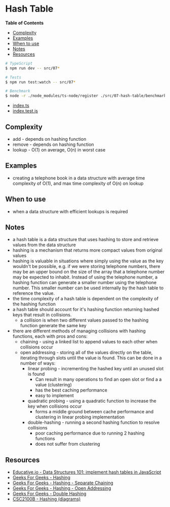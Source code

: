 # Hash Table

<!-- START doctoc generated TOC please keep comment here to allow auto update -->
<!-- DON'T EDIT THIS SECTION, INSTEAD RE-RUN doctoc TO UPDATE -->
**Table of Contents**

- [Complexity](#complexity)
- [Examples](#examples)
- [When to use](#when-to-use)
- [Notes](#notes)
- [Resources](#resources)

<!-- END doctoc generated TOC please keep comment here to allow auto update -->

```bash
# TypeScript
$ npm run dev -- src/07*

# Tests
$ npm run test:watch -- src/07*

# Benchmark
$ node -r ./node_modules/ts-node/register ./src/07-hash-table/benchmark.ts
```

- [index.ts](./index.ts)
- [index.test.js](./index.test.js)

## Complexity

- add - depends on hashing function
- remove - depends on hashing function
- lookup - O(1) on average, O(n) in worst case

## Examples

- creating a telephone book in a data structure with average time complexity of O(1),
    and max time complexity of O(n) on lookup

## When to use

- when a data structure with efficient lookups is required

## Notes

- a hash table is a data structure that uses hashing to store and retrieve
    values from the data structure
- hashing is a mechanism that returns more compact values from original values
- hashing is valuable in situations where simply using the value as the key
    wouldn't be possible, e.g. if we were storing telephone numbers, there may
    be an upper bound on the size of the array that a telephone number may be
    expected to inhabit. Instead of using the telephone number, a hashing
    function can generate a smaller number using the telephone number. This
    smaller number can be used internally by the hash table to reference the
    value.
- the time complexity of a hash table is dependent on the complexity of the
    hashing function
- a hash table should account for it's hashing function returning hashed keys
    that result in collisions.
    - a collision is when two different values passed to the hashing function
        generate the same key
- there are different methods of managing collisions with hashing functions,
    each with pros and cons:
    - chaining - using a linked list to append values to each other
        when collisions occur
    - open addressing - storing all of the values directly on the table,
        iterating through slots until the value is found. This can be done in a
        number of ways:
        - linear probing - incrementing the hashed key until an unused slot is
            found
            - Can result in many operations to find an open slot or find a a value
                (clustering)
            - has the best caching performance
            - easy to implement
        - quadratic probing - using a quadratic function to increase the key
            when collisions occur
            - forms a middle ground between cache performance and clustering in
                linear probing implementation
        - double-hashing - running a second hashing function to resolve
            collisions
            - poor caching performance due to running 2 hashing functions
            - does not suffer from clustering

## Resources

- [Educative.io - Data Structures 101: implement hash tables in JavaScript](https://www.educative.io/blog/data-strucutres-hash-table-javascript)
- [Geeks For Geeks - Hashing](https://www.geeksforgeeks.org/hashing-set-1-introduction/)
- [Geeks For Geeks - Hashing - Separate Chaining](https://www.geeksforgeeks.org/hashing-set-2-separate-chaining/)
- [Geeks For Geeks - Hashing - Open Addressing](https://www.geeksforgeeks.org/hashing-set-3-open-addressing/)
- [Geeks For Geeks - Double Hashing](https://www.geeksforgeeks.org/double-hashing/)
- [CSC2100B - Hashing (diagrams)](https://www.cse.cuhk.edu.hk/irwin.king/_media/teaching/csc2100b/tu6.pdf)

